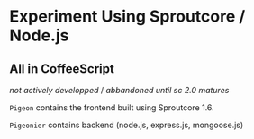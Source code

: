 # Experiment Using Sproutcore / Node.js #

## All in CoffeeScript ##

_not actively developped_ / _abbandoned until sc 2.0 matures_

`Pigeon` contains the frontend built using Sproutcore 1.6.

`Pigeonier` contains backend (node.js, express.js, mongoose.js)
